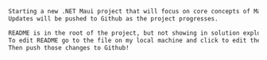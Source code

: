 ﻿```md
Starting a new .NET Maui project that will focus on core concepts of Maui.
Updates will be pushed to Github as the project progresses.

README is in the root of the project, but not showing in solution explorer.  
To edit README go to the file on my local machine and click to edit the file.   
Then push those changes to Github!
```
